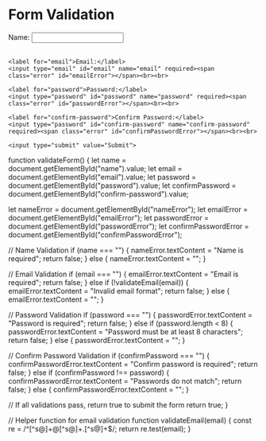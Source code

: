 <!DOCTYPE html>
<html>
<head>
  <title>Form Validation</title>
  <style>
    .error {
      color: red;
    }
  </style>
</head>
<body>
  <h1>Form Validation</h1>

  <form id="myForm" onsubmit="return validateForm()">
    <label for="name">Name:</label>
    <input type="text" id="name" name="name" required><span class="error" id="nameError"></span><br><br>

    <label for="email">Email:</label>
    <input type="email" id="email" name="email" required><span class="error" id="emailError"></span><br><br>

    <label for="password">Password:</label>
    <input type="password" id="password" name="password" required><span class="error" id="passwordError"></span><br><br>

    <label for="confirm-password">Confirm Password:</label>
    <input type="password" id="confirm-password" name="confirm-password" required><span class="error" id="confirmPasswordError"></span><br><br>

    <input type="submit" value="Submit">
  </form>

  <script src="script.js"></script>
</body>
</html>



function validateForm() {
  let name = document.getElementById("name").value;
  let email = document.getElementById("email").value;
  let password = document.getElementById("password").value;
  let confirmPassword = document.getElementById("confirm-password").value;

  let nameError = document.getElementById("nameError");
  let emailError = document.getElementById("emailError");
  let passwordError = document.getElementById("passwordError");
  let confirmPasswordError = document.getElementById("confirmPasswordError");

  // Name Validation
  if (name === "") {
    nameError.textContent = "Name is required";
    return false;
  } else {
    nameError.textContent = ""; 
  }

  // Email Validation
  if (email === "") {
    emailError.textContent = "Email is required";
    return false;
  } else if (!validateEmail(email)) {
    emailError.textContent = "Invalid email format";
    return false;
  } else {
    emailError.textContent = ""; 
  }

  // Password Validation
  if (password === "") {
    passwordError.textContent = "Password is required";
    return false;
  } else if (password.length < 8) {
    passwordError.textContent = "Password must be at least 8 characters";
    return false;
  } else {
    passwordError.textContent = ""; 
  }

  // Confirm Password Validation
  if (confirmPassword === "") {
    confirmPasswordError.textContent = "Confirm password is required";
    return false;
  } else if (confirmPassword !== password) {
    confirmPasswordError.textContent = "Passwords do not match";
    return false;
  } else {
    confirmPasswordError.textContent = ""; 
  }

  // If all validations pass, return true to submit the form
  return true;
}

// Helper function for email validation
function validateEmail(email) {
  const re = /^[^s@]+@[^s@]+.[^s@]+$/;
  return re.test(email);
}

